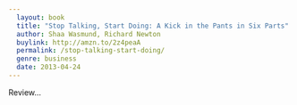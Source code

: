 ```yaml
---
  layout: book
  title: "Stop Talking, Start Doing: A Kick in the Pants in Six Parts"
  author: Shaa Wasmund, Richard Newton
  buylink: http://amzn.to/2z4peaA
  permalink: /stop-talking-start-doing/
  genre: business
  date: 2013-04-24
---
```


Review...
